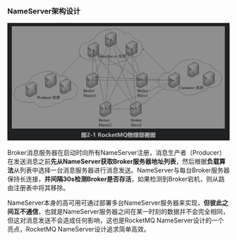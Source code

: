 ### NameServer架构设计

![RocketMQ物理部署图](.\pic\RocketMQ物理部署图.png)

Broker消息服务器在启动时向所有NameServer注册，消息生产者（Producer）在发送消息之前**先从NameServer获取Broker服务器地址列表**，然后根据**负载算法**从列表中选择一台消息服务器进行消息发送。NameServer与每台Broker服务器保持长连接，**并间隔30s检测Broker是否存活**，如果检测到Broker宕机，则从路由注册表中将其移除。

NameServer本身的高可用可通过部署多台NameServer服务器来实现，**但彼此之间互不通信**，也就是NameServer服务器之间在某一时刻的数据并不会完全相同，但这对消息发送不会造成任何影响，这也是RocketMQ NameServer设计的一个亮点，RocketMQ NameServer设计追求简单高效。